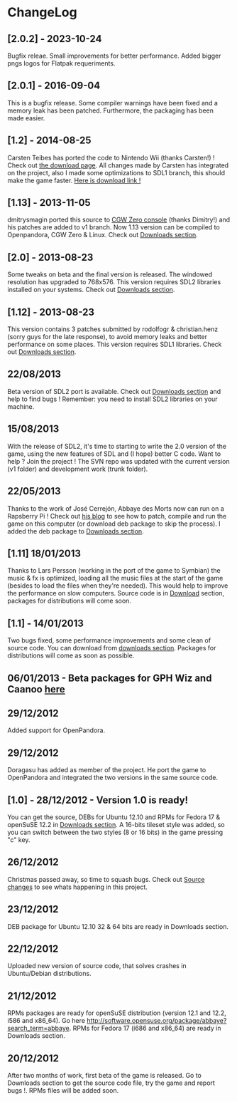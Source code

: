 # ChangeLog

## [2.0.2] - 2023-10-24

Bugfix releae. Small improvements for better performance. Added bigger pngs logos for Flatpak requeriments.

## [2.0.1] - 2016-09-04

This is a bugfix release. Some compiler warnings have been fixed and a memory leak has been patched. Furthermore, the packaging has been made easier.

## [1.2] - 2014-08-25

Carsten Teibes has ported the code to Nintendo Wii (thanks Carsten!) ! Check out [the download page](http://wiibrew.org/wiki/Abbaye). All changes made by Carsten has integrated on the project, also I made some optimizations to SDL1 branch, this should make the game faster. [Here is download link !](https://drive.google.com/file/d/0B7kvXgaMw2iNcE1XNkFKZGV6RW8/edit?usp=sharing)

## [1.13] - 2013-11-05

dmitrysmagin ported this source to [CGW Zero console](http://www.gcw-zero.com/) (thanks Dimitry!) and his patches are added to v1 branch. Now 1.13 version can be compiled to Openpandora, CGW Zero & Linux. Check out [Downloads section](http://code.google.com/p/abbaye-for-linux/downloads/list).

## [2.0] - 2013-08-23

Some tweaks on beta and the final version is released. The windowed resolution has upgraded to 768x576. This version requires SDL2 libraries installed on your systems. Check out [Downloads section](http://code.google.com/p/abbaye-for-linux/downloads/list).

## [1.12] - 2013-08-23

This version contains 3 patches submitted by rodolfogr & christian.henz (sorry guys for the late response), to avoid memory leaks and better performance on some places. This version requires SDL1 libraries. Check out [Downloads section](http://code.google.com/p/abbaye-for-linux/downloads/list).

## 22/08/2013

Beta version of SDL2 port is available. Check out [Downloads section](http://code.google.com/p/abbaye-for-linux/downloads/list) and help to find bugs ! Remember: you need to install SDL2 libraries on your machine.

## 15/08/2013

With the release of SDL2, it's time to starting to write the 2.0 version of the game, using the new features of SDL and (I hope) better C code. Want to help ? Join the project ! The SVN repo was updated with the current version (v1 folder) and development work (trunk folder).

## 22/05/2013

Thanks to the work of José Cerrejón, Abbaye des Morts now can run on a Rapsberry Pi ! Check out [his blog](http://misapuntesde.com/post.php?id=162") to see how to patch, compile and run the game on this computer (or download deb package to skip the process). I added the deb package to [Downloads section](http://code.google.com/p/abbaye-for-linux/downloads/list).

## [1.11] 18/01/2013

Thanks to Lars Persson (working in the port of the game to Symbian) the music & fx is optimized, loading all the music files at the start of the game (besides to load the files when they're needed). This would help to improve the performance on slow computers. Source code is in [Download](http://code.google.com/p/abbaye-for-linux/downloads/list) section, packages for distributions will come soon.

## [1.1] - 14/01/2013

Two bugs fixed, some performance improvements and some clean of source code. You can download from [downloads section](http://code.google.com/p/abbaye-for-linux/downloads/list). Packages for distributions will come as soon as possible.

## 06/01/2013 - Beta packages for GPH Wiz and Caanoo [here](http://www.gp32x.com/board/index.php?/topic/63691-labbaye-des-morts-wiz-and-caanoo/)

## 29/12/2012

Added support for OpenPandora.

## 29/12/2012

Doragasu has added as member of the project. He port the game to OpenPandora and integrated the two versions in the same source code.

## [1.0] - 28/12/2012 - Version 1.0 is ready!

You can get the source, DEBs for Ubuntu 12.10 and RPMs for Fedora 17 & openSuSE 12.2 in [Downloads section](http://code.google.com/p/abbaye-for-linux/downloads/list). A 16-bits tileset style was added, so you can switch between the two styles (8 or 16 bits) in the game pressing "c" key.

## 26/12/2012

Christmas passed away, so time to squash bugs. Check out [Source changes](http://code.google.com/p/abbaye-for-linux/source/list) to see whats happening in this project.

## 23/12/2012

DEB package for Ubuntu 12.10 32 & 64 bits are ready in Downloads section.

## 22/12/2012

Uploaded new version of source code, that solves crashes in Ubuntu/Debian distributions.

## 21/12/2012

RPMs packages are ready for openSuSE distribution (version 12.1 and 12.2, i586 and x86\_64). Go here http://software.opensuse.org/package/abbaye?search_term=abbaye. RPMs for Fedora 17 (i686 and x86\_64) are ready in Downloads section.

## 20/12/2012

After two months of work, first beta of the game is released. Go to Downloads section to get the source code file, try the game and report bugs !. RPMs files will be added soon.
